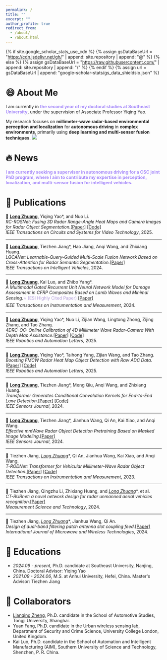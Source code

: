 ```yaml
---
permalink: /
title: ""
excerpt: ""
author_profile: true
redirect_from: 
  - /about/
  - /about.html
---
```


{% if site.google_scholar_stats_use_cdn %}
{% assign gsDataBaseUrl = "https://cdn.jsdelivr.net/gh/" | append: site.repository | append: "@" %}
{% else %}
{% assign gsDataBaseUrl = "https://raw.githubusercontent.com/" | append: site.repository | append: "/" %}
{% endif %}
{% assign url = gsDataBaseUrl | append: "google-scholar-stats/gs_data_shieldsio.json" %}

# 😄 About Me

I am currently in <span style="color:#A78BFA; font-weight:bold;">the second year of my doctoral studies at Southeast University</span>, under the supervision of Associate Professor Yiqing Yao.

My research focuses on **millimeter-wave radar-based environmental perception and localization** for **autonomous driving** in **complex environments**, primarily using **deep learning and multi-sensor fusion techniques**.  <a href='https://scholar.google.com/citations?user=uzRvavcAAAAJ'>
  <img src="https://img.shields.io/endpoint?url={{ url | url_encode }}&logo=Google%20Scholar&labelColor=f6f6f6&color=9cf&style=flat&label=citations">
</a>


# 🔥 News
<span style="color:#A78BFA; font-weight:bold;">
I am currently seeking a supervisor in autonomous driving for a CSC joint PhD program, where I aim to contribute my expertise in perception, localization, and multi-sensor fusion for intelligent vehicles.
</span>

# 📝 Publications 
🔹 **<u>Long Zhuang</u>**, Yiqing Yao\*, and Nuo Li.  
*RC-ROSNet: Fusing 3D Radar Range-Angle Heat Maps and Camera Images for Radar Object Segmentation.*[[Paper]](https://ieeexplore.ieee.org/document/11112643) [[Code]](https://github.com/Zhuanglong2/RC-ROSNet)  
<i>IEEE Transactions on Circuits and Systems for Video Technology</i>, 2025.  

---

🔹 **<u>Long Zhuang</u>**, Tiezhen Jiang\*, Hao Jiang, Anqi Wang, and Zhixiang Huang.  
*LQCANet: Learnable-Query-Guided Multi-Scale Fusion Network Based on Cross-Attention for Radar Semantic Segmentation.*[[Paper]](https://ieeexplore.ieee.org/document/10356738)  
<i>IEEE Transactions on Intelligent Vehicles</i>, 2024.  

---

🔹 **<u>Long Zhuang</u>**, Kai Luo, and Zhibo Yang\*.  
*A Multimodal Gated Recurrent Unit Neural Network Model for Damage Assessment in CFRP Composites Based on Lamb Waves and Minimal Sensing.*<span style="color:#B19CD9;">⭐ (ESI Highly Cited Paper)</span> [[Paper]](https://ieeexplore.ieee.org/document/10379118)  
<i>IEEE Transactions on Instrumentation and Measurement</i>, 2024.  
 
---

🔹 **<u>Long Zhuang</u>**, Yiqing Yao\*, Nuo Li, Zijian Wang, Lingtong Zhong, Zijing Zhang, and Tao Zhang.  
*4DRC-OC: Online Calibration of 4D Millimeter Wave Radar-Camera With Depth Map Assistance.*[[Paper]](https://ieeexplore.ieee.org/document/10950073) [[Code]](https://github.com/Zhuanglong2/4DRC-OC)  
<i>IEEE Robotics and Automation Letters</i>, 2025.  

---

🔹 **<u>Long Zhuang</u>**, Yiqing Yao\*, Taihong Yang, Zijian Wang, and Tao Zhang.  
*Boosting FMCW Radar Heat Map Object Detection with Raw ADC Data.*[[Paper]](https://ieeexplore.ieee.org/document/11192687) [[Code]](https://github.com/Zhuanglong2/Mamba-RODNet)  
<i>IEEE Robotics and Automation Letters</i>, 2025.  

---

🔹 **<u>Long Zhuang</u>**, Tiezhen Jiang\*, Meng Qiu, Anqi Wang, and Zhixiang Huang.  
*Transformer Generates Conditional Convolution Kernels for End-to-End Lane Detection.*[[Paper]](https://ieeexplore.ieee.org/document/10608068) [[Code]](https://github.com/Zhuanglong2/Condformer)  
<i>IEEE Sensors Journal</i>, 2024.  

---

🔹 **<u>Long Zhuang</u>**, Tiezhen Jiang\*, Jianhua Wang, Qi An, Kai Xiao, and Anqi Wang.  
*Effective mmWave Radar Object Detection Pretraining Based on Masked Image Modeling.*[[Paper]](https://ieeexplore.ieee.org/document/10353950)  
<i>IEEE Sensors Journal</i>, 2024.  

---

🔹 Tiezhen Jiang, **<u>Long Zhuang*</u>**, Qi An, Jianhua Wang, Kai Xiao, and Anqi Wang.  
*T-RODNet: Transformer for Vehicular Millimeter-Wave Radar Object Detection.*[[Paper]](https://ieeexplore.ieee.org/document/9989400) [[Code]](https://github.com/Zhuanglong2/T-RODNet)    
<i>IEEE Transactions on Instrumentation and Measurement</i>, 2023.  

---

🔹 Tiezhen Jiang, Qingzhu Li, Zhixiang Huang, and **<u>Long Zhuang*</u>**, et al.  
*CT-RURnet: a novel network design for radar unmanned aerial vehicles recognition.*[[Paper]](https://iopscience.iop.org/article/10.1088/1361-6501/ada1ef)  
<i>Measurement Science and Technology</i>, 2024.  

---

🔹 Tiezhen Jiang, **<u>Long Zhuang*</u>**, Jianhua Wang, Qi An.  
*Design of dual-band filtering patch antenna slot coupling feed.*[[Paper]](https://www.cambridge.org/core/journals/international-journal-of-microwave-and-wireless-technologies/article/abs/design-of-dualband-filtering-patch-antenna-slot-coupling-feed/9588005D36E787CF1AEB3C0F640AEACD)  
<i>International Journal of Microwave and Wireless Technologies</i>, 2024.  


# 📖 Educations
- *2024.09 - present*, Ph.D. candidate at Southeast University, Nanjing, China. Doctoral Advisor: Yiqing Yao
- *2021.09 - 2024.06*, M.S. at Anhui University, Hefei, China. Master's Advisor: Tiezhen Jiang


# 🤝 Collaborators
- [Lianqing Zheng](https://zhenglianqing.github.io/#-Short%20Bio), Ph.D. candidate in the School of Automotive Studies, Tongji University, Shanghai.
- Yuan Fang, Ph.D. candidate in the Urban wireless sensing lab, Department of Security and Crime Science, University College London, United Kingdom.
- Kai Luo, Ph.D. candidate in the School of Automation and Intelligent Manufacturing (AIM), Southern University of Science and Technology, Shenzhen, P. R. China.
